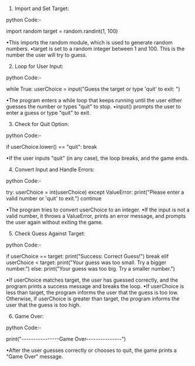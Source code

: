 1. Import and Set Target:

python Code:-

import random
target = random.randint(1, 100)

•This imports the random module, which is used to generate random numbers.
•target is set to a random integer between 1 and 100. This is the number the user will try to guess.

2. Loop for User Input:

python Code:- 

while True:
    userChoice = input("Guess the target or type 'quit' to exit: ")

•The program enters a while loop that keeps running until the user either guesses the number or types "quit" to stop.
•input() prompts the user to enter a guess or type "quit" to exit.

3. Check for Quit Option:

python Code:-

if userChoice.lower() == "quit":
    break

•If the user inputs "quit" (in any case), the loop breaks, and the game ends.

4. Convert Input and Handle Errors:

python Code:-

try:
    userChoice = int(userChoice)
except ValueError:
    print("Please enter a valid number or 'quit' to exit.")
    continue

•The program tries to convert userChoice to an integer.
•If the input is not a valid number, it throws a ValueError, prints an error message, and prompts the user again without exiting the game.

5. Check Guess Against Target:

python Code:-

if userChoice == target:
    print("Success: Correct Guess!")
    break
elif userChoice < target:
    print("Your guess was too small. Try a bigger number.")
else:
    print("Your guess was too big. Try a smaller number.")

•If userChoice matches target, the user has guessed correctly, and the program prints a success message and breaks the loop.
•If userChoice is less than target, the program informs the user that the guess is too low.
Otherwise, if userChoice is greater than target, the program informs the user that the guess is too high.

6. Game Over:

python Code:-

print("----------------Game Over---------------")

•After the user guesses correctly or chooses to quit, the game prints a "Game Over" message.
